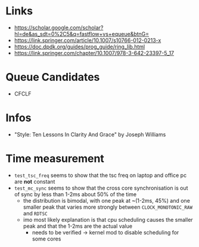 # Links
- https://scholar.google.com/scholar?hl=de&as_sdt=0%2C5&q=fastflow+vs+equeue&btnG=
- https://link.springer.com/article/10.1007/s10766-012-0213-x
- https://doc.dpdk.org/guides/prog_guide/ring_lib.html
- https://link.springer.com/chapter/10.1007/978-3-642-23397-5_17

# Queue Candidates
- CFCLF

# Infos
- "Style: Ten Lessons In Clarity And Grace" by Joseph Williams


# Time measurement
- `test_tsc_freq` seems to show that the tsc freq on laptop and office pc are **not** constant
- `test_mc_sync` seems to show that the cross core synchronisation is out of sync by less than 1-2ms about 50% of the time
  - the distribution is bimodal, with one peak at ~(1-2ms, 45%) and one smaller peak that varies more strongly between `CLOCK_MONOTONIC_RAW` and `RDTSC`
  - imo most likely explanation is that cpu scheduling causes the smaller peak and that the 1-2ms are the actual value
    - needs to be verified -> kernel mod to disable scheduling for some cores
